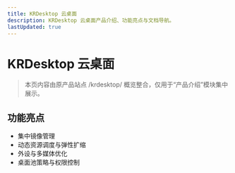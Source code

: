 ```yaml
---
title: KRDesktop 云桌面
description: KRDesktop 云桌面产品介绍、功能亮点与文档导航。
lastUpdated: true
---
```


# KRDesktop 云桌面

> 本页内容由原产品站点 /krdesktop/ 概览整合，仅用于“产品介绍”模块集中展示。 <Term name="KRDesktop" desc="桌面虚拟化交付平台" descEn="Desktop Virtualization Delivery Platform" full="KRDesktop 云桌面" fullEn="KRDesktop Cloud Desktop" />


## 功能亮点
- 集中镜像管理 <Term name="镜像" desc="创建虚拟机或桌面模板的基础介质" descEn="Base media to create VM / desktop templates" full="镜像" fullEn="Image" />
- 动态资源调度与弹性扩缩 <Term name="弹性扩缩" desc="根据负载自动扩容或缩容资源" descEn="Automatically scale resources based on workload" full="弹性伸缩" fullEn="Autoscaling" />
- 外设与多媒体优化 <Term name="多媒体优化" desc="降低音视频传输延迟的协议与策略" descEn="Protocols and strategies to reduce A/V latency" full="多媒体优化" fullEn="Multimedia Optimization" />
- 桌面池策略与权限控制 <Term name="桌面池" desc="按策略批量管理桌面实例的逻辑集合" descEn="Logical collection managing desktops in batch by policy" full="桌面池" fullEn="Desktop Pool" />

<ProductQuickLinks />

<!-- 兼容旧锚点（隐藏） -->
<h2 id="概览" style="display:none"></h2>
<h2 id="核心特性占位" style="display:none"></h2>
<h2 id="典型架构占位" style="display:none"></h2>
<h2 id="许可模式占位" style="display:none"></h2>

